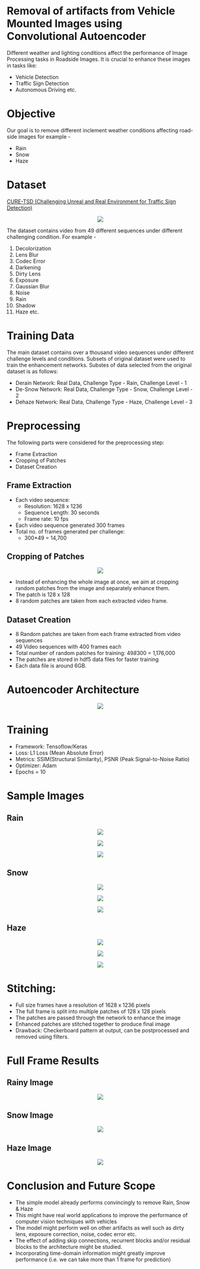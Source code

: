 # Removal of artifacts from Vehicle Mounted Images using Convolutional Autoencoder

Different weather and lighting conditions affect the performance of Image Processing tasks in Roadside Images. It is crucial to enhance these images in tasks like: 

* Vehicle Detection
* Traffic Sign Detection
* Autonomous Driving etc. 

# Objective

Our goal is to remove different inclement weather conditions affecting road-side images for example - 

* Rain
* Snow
* Haze

# Dataset

[CURE-TSD (Challenging Unreal and Real Environment for Traffic Sign Detection)](https://github.com/olivesgatech/CURE-TSD)

<p align="center">
<img src = "https://raw.githubusercontent.com/olivesgatech/CURE-TSD/master/Images/curetsd_challenges.png">
</p>

The dataset contains video from 49 different sequences under different challenging condition. For example - 

1. Decolorization
2. Lens Blur 
3. Codec Error
4. Darkening
5. Dirty Lens
6. Exposure
7. Gaussian Blur
8. Noise
9. Rain
10. Shadow
11. Haze etc. 

# Training Data

The main dataset contains over a thousand video sequences under different challenge levels and conditions. Subsets of original dataset were used to train the enhancement networks. Substes of data selected from the original dataset is as follows: 

* Derain Network: Real Data, Challenge Type - Rain, Challenge Level - 1
* De-Snow Network: Real Data, Challenge Type - Snow, Challenge Level - 2
* Dehaze Network: Real Data, Challenge Type - Haze, Challenge Level - 3

# Preprocessing

The following parts were considered for the preprocessing step: 
* Frame Extraction
* Cropping of Patches
* Dataset Creation

## Frame Extraction

* Each video sequence: 
  * Resolution: 1628 x 1236
  * Sequence Length: 30 seconds
  * Frame rate: 10 fps
* Each video sequence generated 300 frames
* Total no. of frames generated per challenge: 
  * 300*49 = 14,700

## Cropping of Patches

<p align="center">
<img src = "https://raw.githubusercontent.com/suhailnajeeb/cure-tsd-revisit/main/images/Cropping.png">
</p>

* Instead of enhancing the whole image at once, we aim at cropping random patches from the image and separately enhance them. 
* The patch is 128 x 128
* 8 random patches are taken from each extracted video frame.

## Dataset Creation

* 8 Random patches are taken from each frame extracted from video sequences
* 49 Video sequences with 400 frames each
* Total number of random patches for training: 49*8*300 = 1,176,000
* The patches are stored in hdf5 data files for faster training
* Each data file is around 6GB.

# Autoencoder Architecture

<p align="center">
<img src = "https://raw.githubusercontent.com/suhailnajeeb/cure-tsd-revisit/main/images/model.png">
</p>

# Training

* Framework: Tensoflow/Keras
* Loss: L1 Loss (Mean Absolute Error)
* Metrics: SSIM(Structural Similarity), PSNR (Peak Signal-to-Noise Ratio)
* Optimizer: Adam
* Epochs = 10

# Sample Images

## Rain

<p align="center">
<img src = "https://raw.githubusercontent.com/suhailnajeeb/cure-tsd-revisit/main/images/Rain/Figure_1.png">
</p>

<p align="center">
<img src = "https://raw.githubusercontent.com/suhailnajeeb/cure-tsd-revisit/main/images/Rain/Figure_2.png">
</p>

<p align="center">
<img src = "https://raw.githubusercontent.com/suhailnajeeb/cure-tsd-revisit/main/images/Rain/Figure_3.png">
</p>



## Snow

<p align="center">
<img src = "https://raw.githubusercontent.com/suhailnajeeb/cure-tsd-revisit/main/images/Snow/Figure_1.png">
</p>

<p align="center">
<img src = "https://raw.githubusercontent.com/suhailnajeeb/cure-tsd-revisit/main/images/Snow/Figure_2.png">
</p>

<p align="center">
<img src = "https://raw.githubusercontent.com/suhailnajeeb/cure-tsd-revisit/main/images/Snow/Figure_5.png">
</p>


## Haze

<p align="center">
<img src = "https://raw.githubusercontent.com/suhailnajeeb/cure-tsd-revisit/main/images/Haze/Figure_2.png">
</p>

<p align="center">
<img src = "https://raw.githubusercontent.com/suhailnajeeb/cure-tsd-revisit/main/images/Haze/Figure_4.png">
</p>

<p align="center">
<img src = "https://raw.githubusercontent.com/suhailnajeeb/cure-tsd-revisit/main/images/Haze/Figure_5.png">
</p>


# Stitching:

* Full size frames have a resolution of 1628 x 1236 pixels
* The full frame is split into multiple patches of 128 x 128 pixels
* The patches are passed through the network to enhance the image
* Enhanced patches are stitched together to produce final image
* Drawback: Checkerboard pattern at output, can be postprocessed and removed using filters. 

# Full Frame Results 

## Rainy Image

<p align="center">
<img src = "https://raw.githubusercontent.com/suhailnajeeb/cure-tsd-revisit/main/images/Rain/Full_2.png">
</p>

## Snow Image

<p align="center">
<img src = "https://raw.githubusercontent.com/suhailnajeeb/cure-tsd-revisit/main/images/Snow/Full.png">
</p>

## Haze Image

<p align="center">
<img src = "https://raw.githubusercontent.com/suhailnajeeb/cure-tsd-revisit/main/images/Haze/Full.png">
</p>

# Conclusion and Future Scope

* The simple model already performs convincingly to remove Rain, Snow & Haze 
* This might have real world applications to improve the performance of computer vision techniques with vehicles
* The model might perform well on other artifacts as well such as dirty lens, exposure correction, noise, codec error etc. 
* The effect of adding skip connections, recurrent blocks and/or residual blocks to the architecture might be studied.
* Incorporating time-domain information might greatly improve performance (i.e. we can take more than 1 frame for prediction)

